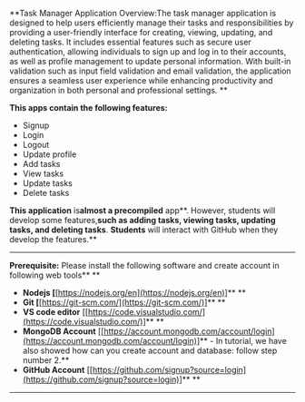 **Task Manager Application Overview:The task manager application is designed to help users efficiently manage their tasks and responsibilities by providing a user-friendly interface for creating, viewing, updating, and deleting tasks. It includes essential features such as secure user authentication, allowing individuals to sign up and log in to their accounts, as well as profile management to update personal information. With built-in validation such as input field validation and email validation, the application ensures a seamless user experience while enhancing productivity and organization in both personal and professional settings. **

**This apps **contain** the following features:**

* Signup
* Login
* Logout
* Update profile
* Add tasks
* View tasks
* Update tasks
* Delete tasks

**This **app**lication** is**almost **a** precompiled** app**. However, students will develop some features,**such as adding tasks, viewing tasks, updating tasks, and **deleting** tasks**. **Students** will interact with GitHub when they develop the features.**

---

**Prerequisite:** Please install the following software and create account in following web tools** **

* **Nodejs [**[https://nodejs.org/en](https://nodejs.org/en)]** **
* **Git [**[https://git-scm.com/](https://git-scm.com/)]** **
* **VS code editor** [[https://code.visualstudio.com/](https://code.visualstudio.com/)]** **
* **MongoDB Account** [[https://account.mongodb.com/account/login](https://account.mongodb.com/account/login)]** - In tutorial, we have also showed how can you create account and database: follow step number 2.**
* **GitHub Account** [[https://github.com/signup?source=login](https://github.com/signup?source=login)]** **

---
